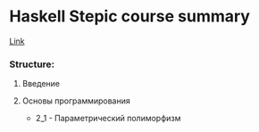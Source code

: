 # Haskell Stepic course summary

[Link](https://stepik.org/course/75/syllabus)

### Structure:

1. Введение

2. Основы программирования
   - 2_1 - Параметрический полиморфизм
